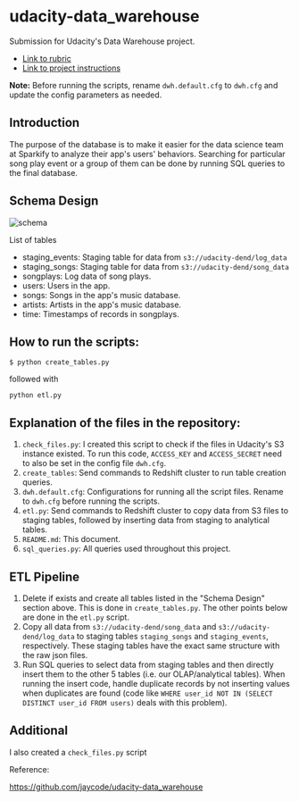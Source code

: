 # udacity-data_warehouse
Submission for Udacity's Data Warehouse project.

- [Link to rubric](https://review.udacity.com/#!/rubrics/2501/view)
- [Link to project instructions](https://classroom.udacity.com/nanodegrees/nd027/parts/69a25b76-3ebd-4b72-b7cb-03d82da12844/modules/58ff61b9-a54f-496d-b4c7-fa22750f6c76/lessons/b3ce1791-9545-4187-b1fc-1e29cc81f2b0/concepts/last-viewed?contentVersion=2.0.0&contentLocale=en-us)

**Note:** Before running the scripts, rename `dwh.default.cfg` to `dwh.cfg` and update the config parameters as needed.

## Introduction
The purpose of the database is to make it easier for the data science team at Sparkify to analyze their app's users' behaviors. Searching for particular song play event or a group of them can be done by running SQL queries to the final database.

## Schema Design

![schema](schema.png)

List of tables
- staging_events: Staging table for data from `s3://udacity-dend/log_data`
- staging_songs: Staging table for data from `s3://udacity-dend/song_data`
- songplays: Log data of song plays.
- users: Users in the app.
- songs: Songs in the app's music database.
- artists: Artists in the app's music database.
- time: Timestamps of records in songplays.

## How to run the scripts: 

```
$ python create_tables.py
```

followed with 

```
python etl.py
```

## Explanation of the files in the repository:

1. `check_files.py`: I created this script to check if the files in Udacity's S3 instance existed. To run this code, `ACCESS_KEY` and `ACCESS_SECRET` need to also be set in the config file `dwh.cfg`.
2. `create_tables`: Send commands to Redshift cluster to run table creation queries.
3. `dwh.default.cfg`: Configurations for running all the script files. Rename to `dwh.cfg` before running the scripts.
4. `etl.py`: Send commands to Redshift cluster to copy data from S3 files to staging tables, followed by inserting data from staging to analytical tables.
5. `README.md`: This document.
6. `sql_queries.py`: All queries used throughout this project.

## ETL Pipeline

1. Delete if exists and create all tables listed in the "Schema Design" section above. This is done in `create_tables.py`. The other points below are done in the `etl.py` script.
2. Copy all data from `s3://udacity-dend/song_data` and `s3://udacity-dend/log_data` to staging tables `staging_songs` and `staging_events`, respectively. These staging tables have the exact same structure with the raw json files.
3. Run SQL queries to select data from staging tables and then directly insert them to the other 5 tables (i.e. our OLAP/analytical tables). When running the insert code, handle duplicate records by not inserting values when duplicates are found (code like `WHERE user_id NOT IN (SELECT DISTINCT user_id FROM users)` deals with this problem). 

## Additional

I also created a `check_files.py` script

Reference:

https://github.com/jaycode/udacity-data_warehouse